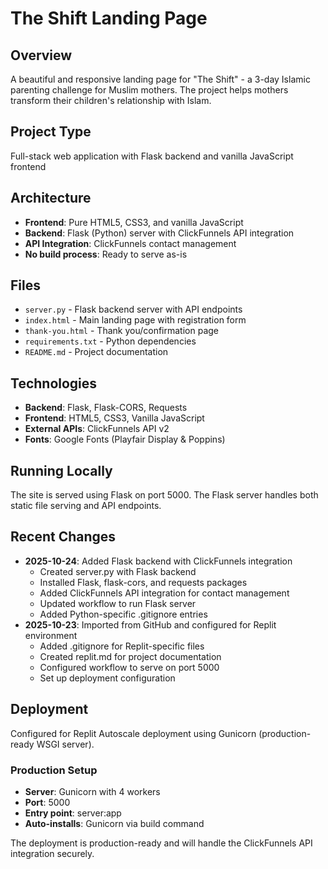 # The Shift Landing Page

## Overview
A beautiful and responsive landing page for "The Shift" - a 3-day Islamic parenting challenge for Muslim mothers. The project helps mothers transform their children's relationship with Islam.

## Project Type
Full-stack web application with Flask backend and vanilla JavaScript frontend

## Architecture
- **Frontend**: Pure HTML5, CSS3, and vanilla JavaScript
- **Backend**: Flask (Python) server with ClickFunnels API integration
- **API Integration**: ClickFunnels contact management
- **No build process**: Ready to serve as-is

## Files
- `server.py` - Flask backend server with API endpoints
- `index.html` - Main landing page with registration form
- `thank-you.html` - Thank you/confirmation page
- `requirements.txt` - Python dependencies
- `README.md` - Project documentation

## Technologies
- **Backend**: Flask, Flask-CORS, Requests
- **Frontend**: HTML5, CSS3, Vanilla JavaScript
- **External APIs**: ClickFunnels API v2
- **Fonts**: Google Fonts (Playfair Display & Poppins)

## Running Locally
The site is served using Flask on port 5000. The Flask server handles both static file serving and API endpoints.

## Recent Changes
- **2025-10-24**: Added Flask backend with ClickFunnels integration
  - Created server.py with Flask backend
  - Installed Flask, flask-cors, and requests packages
  - Added ClickFunnels API integration for contact management
  - Updated workflow to run Flask server
  - Added Python-specific .gitignore entries
- **2025-10-23**: Imported from GitHub and configured for Replit environment
  - Added .gitignore for Replit-specific files
  - Created replit.md for project documentation
  - Configured workflow to serve on port 5000
  - Set up deployment configuration

## Deployment
Configured for Replit Autoscale deployment using Gunicorn (production-ready WSGI server).

### Production Setup
- **Server**: Gunicorn with 4 workers
- **Port**: 5000
- **Entry point**: server:app
- **Auto-installs**: Gunicorn via build command

The deployment is production-ready and will handle the ClickFunnels API integration securely.
